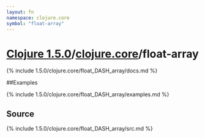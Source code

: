 ```yaml
---
layout: fn
namespace: clojure.core
symbol: "float-array"
---
```


# [Clojure 1.5.0](../../)/[clojure.core](../)/float-array

{% include 1.5.0/clojure.core/float_DASH_array/docs.md %}

##Examples

{% include 1.5.0/clojure.core/float_DASH_array/examples.md %}
## Source
{% include 1.5.0/clojure.core/float_DASH_array/src.md %}

